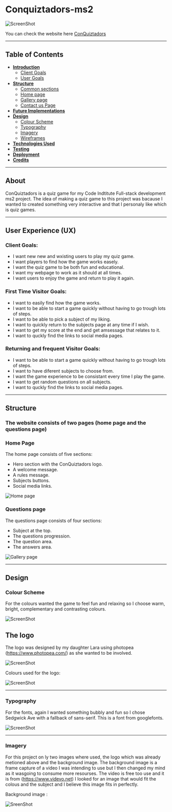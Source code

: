 # Conquiztadors-ms2


![ScreenShot](/assets/documentation/documentation%20images/mockup.png)

You can check the website here [ConQuiztadors](https://ricardolmmatos.github.io/Conquiztadors-ms2/)

---

## Table of Contents

- [**Introduction**](#Initial-Discusion)
  - [Client Goals](#Client-goals)
  - [User Goals](#First-Time-Visitor-Goals)
- [**Structure**](#Structure)
  - [Common sections](#Common-sections)
  - [Home page](#Home-page)
  - [Gallery page](#Gallery-page)
  - [Contact us Page](#Contact-us-Page)
- [**Future Implementations**](#Future-Implementations)
- [**Design**](#Design)
  - [Colour Scheme](#ColourScheme)
  - [Typography](#Typography)
  - [Imagery](#Imagery)
  - [Wireframes](#Wireframes)
- [**Technologies Used**](#technologies-used)
- [**Testing**](#testing)
- [**Deployment**](#deployment)
- [**Credits**](#credits)

---

## About

ConQuiztadors is a quiz game for my Code Indtitute Full-stack development ms2 project.
The idea of making a quiz game to this project was bacause I wanted to created something  very interactive and that I personaly like which is quiz games.

---


## User Experience (UX)

 ### Client Goals: 

  * I want new new and wxisting users to play my quiz game.
  * I want players to find how the game works easely.
  * I want the quiz game to be both fun and educational.
  * I want my webpage to work as it should at all times.
  * I want users to enjoy the game and return to play it again. 

### First Time Visitor Goals:
 
  * I want to easily find how the game works.
  * I want to be able to start a game quickly without having to go trough lots of steps.
  * I want to be able to pick a subject of my liking.
  * I want to quickly return to the subjects page at any time if I wish.
  * I want to get my score at the end and get amsessage that relates to it.
  * I want to quckly find the links to social media pages.

### Returning and frequent Visitor Goals:

   * I want to be able to start a game quickly without having to go trough lots of steps.
   * I want to have diferent subjects to choose from.
   * I want the game experience to be consistant every time I play the game. 
   * I want to get random questions on all subjects.
   * I want to quckly find the links to social media pages.

   ---

   ## Structure ##

 ### The website consists of two pages (home page and the questions page) 

### Home Page

 The home page consists of five sections:

 * Hero section with the ConQuiztadors logo.
 * A welcome message. 
 * A rules message.
 * Subjects buttons.
 * Social media links.

 ![Home page](/assets/documentation/documentation%20images/desk-home.png)

### Questions page

 The questions page consists of four sections:

 * Subject at the top.
 * The questions progression. 
 * The question area.
 * The answers area.

 ![Gallery page](/assets/documentation/documentation%20images/desktop-questions.png)

 ---

 ## Design

### Colour Scheme

For the colours wanted the game to feel fun and relaxing so I choose warm, bright, complementary and contrasting colours.

![ScreenShot](/assets/documentation/documentation%20images/colours-palette.png)

## The logo

The logo was designed by my daughter Lara using photopea (https://www.photopea.com/) as she wanted to be involved. 

![ScreenShot](/assets/images/conquiztadors-logo.webp)

Colours used for the logo:

![ScreenShot](/assets/documentation/documentation%20images/palette.png)

---

### Typography

For the fonts, again I wanted something bubbly and fun so I chose Sedgwick Ave with a fallback of  sans-serif.
This is a font from googlefonts.

![ScreenShot](/assets/documentation/documentation%20images/font.png)

---

### Imagery

For this project on ly two images where used, the logo which was already metioned above and the background image. The background image is a frame capture of a video I was intending to use but I then changed my mind as it wasgoing to consume more resourses. The video is free too use and it is from (https://www.videvo.net)
I looked for an image that would fit the colous and the subject and I believe this image fits in perfectly.

Background image :

![SreenShot](/assets/images/DiscoLights2Videvo-image.webp)





